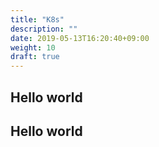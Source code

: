 ```yaml
---
title: "K8s"
description: ""
date: 2019-05-13T16:20:40+09:00
weight: 10
draft: true
---
```


## Hello world
## Hello world
